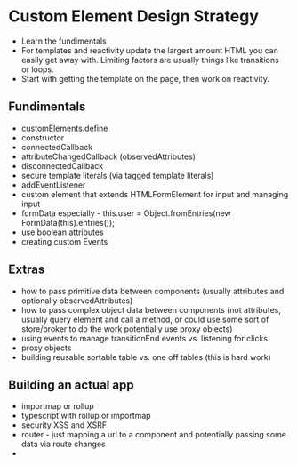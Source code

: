 # Custom Element Design Strategy

- Learn the fundimentals
- For templates and reactivity update the largest amount HTML you can easily get away with. Limiting factors are usually things like transitions or loops.
- Start with getting the template on the page, then work on reactivity.

## Fundimentals
- customElements.define
- constructor
- connectedCallback
- attributeChangedCallback (observedAttributes)
- disconnectedCallback
- secure template literals (via tagged template literals)
- addEventListener
- custom element that extends HTMLFormElement for input and managing input
- formData especially - this.user = Object.fromEntries(new FormData(this).entries());
- use boolean attributes
- creating custom Events

## Extras 
- how to pass primitive data between components (usually attributes and optionally observedAttributes)
- how to pass complex object data between components (not attributes, usually query element and call a method, or could use some sort of store/broker to do the work potentially use proxy objects)
- using events to manage transitionEnd events vs. listening for clicks.
- proxy objects
- building reusable sortable table vs. one off tables (this is hard work)

## Building an actual app
- importmap or rollup
- typescript with rollup or importmap
- security XSS and XSRF
- router - just mapping a url to a component and potentially passing some data via route changes
- 
